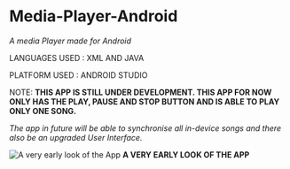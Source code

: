 # Media-Player-Android
*A media Player made for Android*

LANGUAGES USED : XML AND JAVA

PLATFORM USED : ANDROID STUDIO

NOTE: **THIS APP IS STILL UNDER DEVELOPMENT. THIS APP FOR NOW ONLY HAS THE PLAY, PAUSE AND STOP BUTTON AND IS ABLE TO PLAY ONLY ONE SONG.**

*The app in future will be able to synchronise all in-device songs and there also be an upgraded User Interface.*

![A very early look of the App](https://user-images.githubusercontent.com/45221397/61530666-5577f880-aa42-11e9-84e9-5cc0d5e9c162.png)
                                            **A VERY EARLY LOOK OF THE APP**



 

